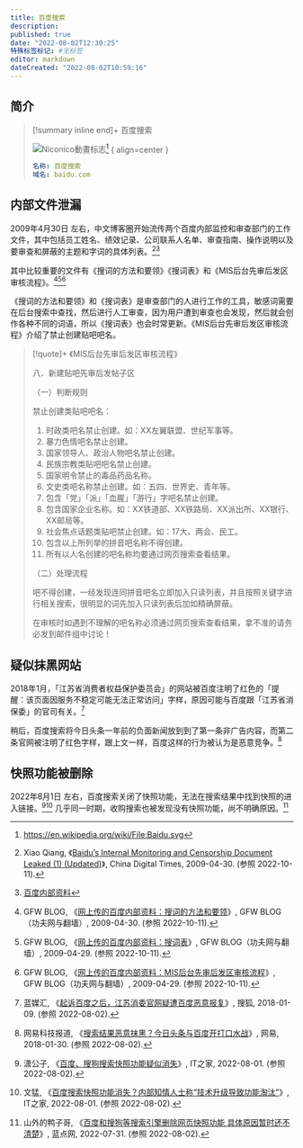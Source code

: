 ```yaml
---
title: 百度搜索
description:
published: true
date: "2022-08-02T12:30:25"
特殊标签标记: #无标签
editor: markdown
dateCreated: "2022-08-02T10:59:16"
---
```


## 简介

> [!summary inline end]+ 百度搜索
>
> ![Niconico動畫标志](https://s3.tebi.io/ggame/company/百度/百度搜索/Baidu.svg)[^logo]
> { align=center }
>
> ```YAML
> 名称: 百度搜索
> 域名: baidu.com
> ```

[^logo]: <https://en.wikipedia.org/wiki/File:Baidu.svg>

## 内部文件泄漏

2009年4月30日 左右，中文博客圈开始流传两个百度内部监控和审查部门的工作文件，其中包括员工姓名、绩效记录、公司联系人名单、审查指南、操作说明以及要审查和屏蔽的主题和字词的具体列表。[^bimacdl][^bdidd]

[^bimacdl]: Xiao Qiang, 《[Baidu’s Internal Monitoring and Censorship Document Leaked (1) (Updated)](https://web.archive.org/web/20221005190817/https://chinadigitaltimes.net/2009/04/baidus-internal-monitoring-and-censorship-document-leaked/)》, China Digital Times, 2009-04-30. (参照 2022-10-11).

[^bdidd]: [百度内部资料](https://archive.org/details/afVEh7avZ4sJ)

其中比较重要的文件有《搜词的方法和要领》《搜词表》和《MIS后台先审后发区审核流程》。[^bp_523][^bp_911][^bp_mis]

[^bp_523]: GFW BLOG, 《[网上传的百度内部资料：搜词的方法和要领](https://web.archive.org/web/20211208002925/https://www.chinagfw.org/2009/04/blog-post_523.html)》, GFW BLOG（功夫网与翻墙）, 2009-04-30. (参照 2022-10-11).

[^bp_911]: GFW BLOG, 《[网上传的百度内部资料：搜词表](https://web.archive.org/web/20090505214027/http://chinagfw.org/2009/04/blog-post_911.html)》, GFW BLOG（功夫网与翻墙）, 2009-04-29. (参照 2022-10-11).

[^bp_mis]: GFW BLOG, 《[网上传的百度内部资料：MIS后台先审后发区审核流程](https://web.archive.org/web/20090506082549/http://chinagfw.org/2009/04/mis.html)》, GFW BLOG（功夫网与翻墙）, 2009-04-29. (参照 2022-10-11).

《搜词的方法和要领》和《搜词表》是审查部门的人进行工作的工具，敏感词需要在后台搜索中查找，然后进行人工审查，因为用户遭到审查也会发现，然后就会创作各种不同的词语，所以《搜词表》也会时常更新。《MIS后台先审后发区审核流程》介绍了禁止创建贴吧吧名。

> [!quote]+ 《MIS后台先审后发区审核流程》
> 
> 八．新建贴吧先审后发帖子区
> 
> （一）判断规则
>
> 禁止创建类贴吧吧名：
>
> 1.  时政类吧名禁止创建。如：XX左翼联盟、世纪军事等。
> 2.  暴力色情吧名禁止创建。
> 3.  国家领导人、政治人物吧名禁止创建。
> 4.  民族宗教类贴吧吧名禁止创建。
> 5.  国家明令禁止的毒品药品名称。
> 6.  文史类吧名称禁止创建。如：五四、世界史、青年等。
> 7.  包含「党」「派」「血腥」「游行」字吧名禁止创建。
> 8.  包含国家企业名称。如：XX铁道部、XX铁路局、XX派出所、XX银行、XX邮局等。
> 9.  社会焦点话题类贴吧禁止创建。如：17大、两会、民工。
> 10. 包含以上所列举的拼音吧名称不得创建。
> 11. 所有以人名创建的吧名称均要通过网页搜索查看结果。
>
> （二）处理流程
>
> 吧不得创建，一经发现连同拼音吧名立即加入只读列表，并且按照关键字进行相关搜索，很明显的词先加入只读列表后加如精确屏蔽。
>
> 在审核时如遇到不理解的吧名称必须通过网页搜索查看结果，拿不准的请务必发到邮件组中讨论！

## 疑似抹黑网站

2018年1月，「江苏省消费者权益保护委员会」的网站被百度注明了红色的「提醒：该页面因服务不稳定可能无法正常访问」字样，原因可能与百度跟「江苏省消保委」的官司有关。[^2156]

[^2156]: 蓝媒汇, 《[起诉百度之后，江苏消委官网疑遭百度恶意报复](https://web.archive.org/web/20180116081751/http://www.sohu.com/a/215632248_99970452)》, 搜狐, 2018-01-09. (参照 2022-08-02).

稍后，百度搜索将今日头条一年前的负面新闻放到到了第一条非广告内容，而第二条官网被注明了红色字样，跟上文一样，百度这样的行为被认为是恶意竞争。[^D9CP]

[^D9CP]: 网易科技报道, 《[搜索结果恶意抹黑？今日头条与百度开打口水战](https://web.archive.org/web/20180213144958/http://tech.163.com/18/0130/07/D9CPHADC00097U7R.html)》, 网易, 2018-01-30. (参照 2022-08-02).

## 快照功能被删除

2022年8月1日 左右，百度搜索关闭了快照功能，无法在搜索结果中找到快照的进入链接。[^609][^643] 几乎同一时期，收购搜索也被发现没有快照功能，尚不明确原因。[^94895]

[^609]: 潇公子, 《[百度、搜狗搜索快照功能疑似消失](https://web.archive.org/web/20220801105330/https://www.ithome.com/0/632/609.htm)》, IT之家, 2022-08-01. (参照 2022-08-02).

[^643]: 文猛, 《[百度搜索快照功能消失？内部知情人士称“技术升级导致功能淘汰”](https://web.archive.org/web/20220802000348/https://www.ithome.com/0/632/643.htm)》, IT之家, 2022-08-01. (参照 2022-08-02).

[^94895]: 山外的鸭子哥, 《[百度和搜狗等搜索引擎删除网页快照功能 具体原因暂时还不清楚](https://web.archive.org/web/20220801013038/https://www.landiannews.com/archives/94895.html)》, 蓝点网, 2022-07-31. (参照 2022-08-02).
